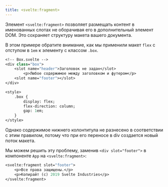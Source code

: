 ```yaml
---
title: <svelte:fragment>
---
```


Элемент `<svelte:fragment>` позволяет размещать контент в именованных слотах не оборачивая его в дополнительный элемент DOM. Это сохраняет структуру макета вашего документа.

В этом примере обратите внимание, как мы применили макет `flex` с отступом в `1em` к элементу с классом `.box`.

```sv
<!-- Box.svelte -->
<div class="box">
    <slot name="header">Заголовок не задан</slot>
        <p>Любое содержимое между заголовком и футером</p>
    <slot name="footer"></slot>
</div>

<style>
    .box {		
        display: flex;
        flex-direction: column;
        gap: 1em;
    }
</style>
```

Однако содержимое нижнего колонтитула не разнесено в соответствии с этим правилом, потому что при его переносе в div создается новый поток макета.

Мы можем решить эту проблему, заменив `<div slot="footer">` в компоненте `App` на `<svelte:fragment>`:

```sv
<svelte:fragment slot="footer">
    <p>Все права защищены.</p>
    <p>Копирайт (c) 2019 Svelte Industries</p>
</svelte:fragment>
```